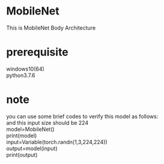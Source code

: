 # MobileNet
This is MobileNet Body Architecture

# prerequisite  
windows10(64)  
python3.7.6

# note
you can use some brief codes to verify this model as follows:  
and this input size should be 224  
model=MobileNet()  
print(model)  
input=Variable(torch.randn(1,3,224,224))  
output=model(input)  
print(output)  
        



